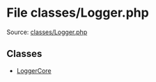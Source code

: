 File classes/Logger.php
=========

Source: [classes/Logger.php](https://github.com/PrestaShop/PrestaShop/blob/1.5.5.0/classes/Logger.php)


Classes
-------

* [LoggerCore](class.LoggerCore.md)

